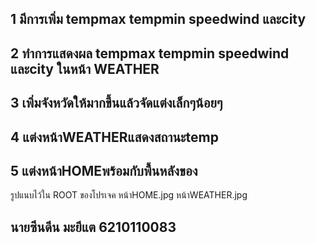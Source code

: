 ## 1 มีการเพิ่ม tempmax tempmin speedwind และcity 

## 2 ทำการแสดงผล tempmax tempmin speedwind และcity ในหน้า WEATHER

## 3 เพิ่มจังหวัดให้มากขึ้นแล้วจัดแต่งเล็กๆน้อยๆ

## 4 แต่งหน้าWEATHERแสดงสถานะtemp

## 5 แต่งหน้าHOMEพร้อมกับพื้นหลังของ

รูปแนบไว้ใน ROOT ของโปรเจค หน้าHOME.jpg หน้าWEATHER.jpg
## นายซีนดีน มะยีแต 6210110083